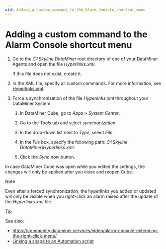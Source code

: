 ```yaml
---
uid: Adding_a_custom_command_to_the_Alarm_Console_shortcut_menu
---
```


# Adding a custom command to the Alarm Console shortcut menu

1. Go to the *C:\\Skyline DataMiner* root directory of one of your DataMiner Agents and open the file *Hyperlinks.xml*.

   If this file does not exist, create it.

1. In the XML file, specify all custom commands. For more information, see [Hyperlinks.xml](xref:Hyperlinks_xml#hyperlinksxml).

1. Force a synchronization of the file *Hyperlinks.xml* throughout your DataMiner System:

   1. In DataMiner Cube, go to *Apps* > *System Center*.

   1. Go to the *Tools* tab and select *synchronization*.

   1. In the drop-down list next to *Type*, select *File*.

   1. In the *File* box, specify the following path: *C:\\Skyline DataMiner\\Hyperlinks.xml*.

   1. Click the *Sync now* button.

In case DataMiner Cube was open while you edited the settings, the changes will only be applied after you close and reopen Cube.

> [!NOTE]
> Even after a forced synchronization, the hyperlinks you added or updated will only be visible when you right-click an alarm raised after the update of the *Hyperlinks.xml* file.

> [!TIP]
> See also:
> - <https://community.dataminer.services/video/alarm-console-extending-the-right-click-menu/>
> - [Linking a shape to an Automation script](xref:Linking_a_shape_to_an_Automation_script)
